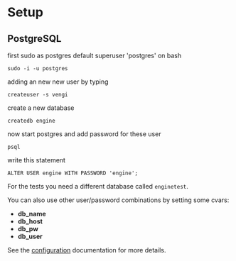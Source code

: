 # Setup
## PostgreSQL

first sudo as postgres default superuser 'postgres' on bash

`sudo -i -u postgres`

adding an new new user by typing

`createuser -s vengi`

create a new database

`createdb engine`

now start postgres and add password for these user

`psql`

write this statement

`ALTER USER engine WITH PASSWORD 'engine';`

For the tests you need a different database called `enginetest`.

You can also use other user/password combinations by setting some cvars:

* **db_name**
* **db_host**
* **db_pw**
* **db_user**

See the [configuration](docs/Configuration.md) documentation for more details.
